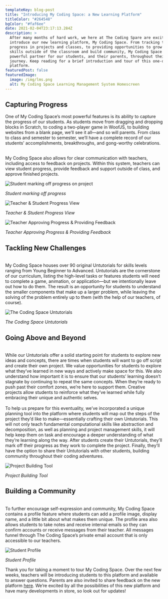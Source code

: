 ```yaml
---
templateKey: blog-post
title: "Introducing My Coding Space: a New Learning Platform"
titleColor: "#264548"
bgColor: "#faf6ee"
date: 2021-02-04T23:17:13.284Z
description: >
  After many months of hard work, we here at The Coding Spare are excited to
  introduce our new learning platform, My Coding Space. From tracking their
  progress in projects and classes, to providing opportunities to grow their
  skills outside of the classroom and build community, My Coding Space will be a
  powerful partner for our students, and their parents, throughout their coding
  journey. Keep reading for a brief introduction and tour of this one-of-a-kind
  platform.
featuredPost: false
featuredImage:
  image: /img/lms.png
  alt: My Coding Space Learning Management System Homescreen
---
```

## ​Capturing Progress

One of My Coding Space’s most powerful features is its ability to capture the progress of our students. As students move from dragging and dropping blocks in Scratch, to coding a two-player game in WoofJS, to building websites from a blank page, we’ll see it all—and so will parents. From class to class and semester to semester, we’ll have a complete record of our students’ accomplishments, breakthroughs, and gong-worthy celebrations.

\
My Coding Space also allows for clear communication with teachers, including access to feedback on projects. Within this system, teachers can view student progress, provide feedback and support outside of class, and approve finished projects.

![Student marking off progress on project](/img/student-marking-off-progress.gif "Student marking off progress on project")

*Student marking off progress*

![Teacher & Student Progress View](/img/teacher-student-progress-view.png "Teacher & Student Progress View")

*Teacher & Student Progress View*

![Teacher Approving Progress & Providing Feedback](/img/teacher-approving-progress-providing-feedback.gif "Teacher Approving Progress & Providing Feedback")

*Teacher Approving Progress & Providing Feedback*

## ​Tackling New Challenges

\
My Coding Space houses over 90 original Untutorials for skills levels ranging from Young Beginner to Advanced. Untutorials are the cornerstone of our curriculum, listing the high-level tasks or features students will need to complete a game, animation, or application—but we intentionally leave out how to do them. The result is an opportunity for students to understand the smaller components that make up a larger problem, while leaving the solving of the problem entirely up to them (with the help of our teachers, of course).

![The Coding Space Untutorials](/img/untutorials.gif "The Coding Space Untutorials")

*The Coding Space Untutorials*



## Going Above and Beyond

\
While our Untutorials offer a solid starting point for students to explore new ideas and concepts, there are times when students will want to go off script and create their own project. We value opportunities for students to explore what they’ve learned in new ways and actively make space for this. We also understand how important it is to ensure that our students’ learning doesn’t stagnate by continuing to repeat the same concepts. When they’re ready to push past their comfort zones, we’re here to support them. Creative projects allow students to reinforce what they’ve learned while fully embracing their unique and authentic selves. \
\
To help us prepare for this eventuality, we’ve incorporated a unique planning tool into the platform where students will map out the steps of the project they’d like to make—essentially crafting their own Untutorials. This will not only teach fundamental computational skills like abstraction and decomposition, as well as planning and project management skills, it will help keep them on task and encourage a deeper understanding of what they’re learning along the way. After students create their Untutorials, they’ll mark off their progress as they work to complete the project. Finally, they’ll have the option to share their Untutorials with other students, building community throughout their coding adventures. 



![Project Building Tool](/img/project-building-tool.gif "Project Building Tool")

*Project Building Tool*

## Building a Community

\
​To further encourage self-expression and community, My Coding Space contains a profile feature where students can add a profile image, display name, and a little bit about what makes them unique. The profile area also allows students to take notes and receive internal emails so they can confirm accounts or receive messages from their teacher. All messages funnel through The Coding Space’s private email account that is only accessible to our teachers.

![Student Profile](/img/student-profile.png "Student Profile")

*Student Profile*

Thank you for taking a moment to tour My Coding Space. Over the next few weeks, teachers will be introducing students to this platform and available to answer questions. Parents are also invited to share feedback on the new platform [here](/contact-us). We’re excited by all the possibilities of this new platform and have many developments in store, so look out for updates!